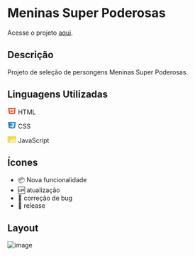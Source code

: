 # Meninas Super Poderosas
 
 <p>Acesse o projeto <a href="https://limadev-max.github.io/Projeto-Meninas-SuperPoderosas/">aqui</a>.</p>

## Descrição

<p>Projeto de seleção de persongens Meninas Super Poderosas.</p>


## Linguagens Utilizadas
  <p><img alt="HTML" height="15" width="20" src="https://raw.githubusercontent.com/devicons/devicon/master/icons/html5/html5-original.svg">  HTML</p>
  <p><img alt="CSS" height="15" width="20" src="https://raw.githubusercontent.com/devicons/devicon/master/icons/css3/css3-original.svg"> CSS</p>
  <p><img alt="Js" height="15" width="20" src="https://raw.githubusercontent.com/devicons/devicon/master/icons/javascript/javascript-plain.svg"> JavaScript<p/>


## Ícones
- :package: Nova funcionalidade
- :up: atualização
- :lady_beetle: correção de bug
- :checkered_flag: release

## Layout 
![image](https://user-images.githubusercontent.com/14182590/167751503-dc768e79-3ee9-4cb8-9f92-6d36e6666b7a.png)
